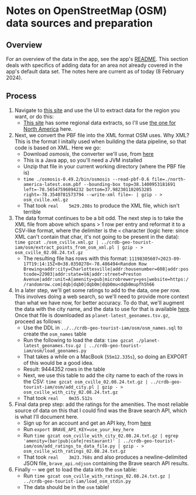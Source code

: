 # Notes on OpenStreetMap (OSM) data sources and preparation

## Overview

For an overview of the data in the app, see the app's [README](../README.md).  This section
deals with specifics of adding data for an area not already covered in the app's default
data set.  The notes here are current as of today (8 February 2024).

## Process

1. Navigate to [this site](https://app.protomaps.com/) and use the UI to extract data
   for the region you want, or do this:
   - [This site](https://download.geofabrik.de/) has some regional data extracts, so I'll use
     [the one for North America](https://download.geofabrik.de/north-america-latest.osm.pbf) here.
1. Next, we convert the PBF file into the XML format OSM uses.  Why XML?  This is the format
I initally used when building the data pipeline, so that code is based on XML.  Here we go:
   - Download _osmosis_, the converter we'll use, from [here](https://github.com/openstreetmap/osmosis/releases)
   - This is a Java app, so you'll need a JVM installed
   - Unzip that file in your current working directory (where the PBF file is)
   - ```time ./osmosis-0.49.2/bin/osmosis --read-pbf-0.6 file=./north-america-latest.osm.pbf --bounding-box top=38.1400953181691 left=-78.56547596094232 bottom=37.982301102053285 right=-78.3540781573794 --write-xml file=- | gzip - > osm_cville.xml.gz```
   - That took `real	5m29.208s` to produce the XML file, which isn't terrible
1. The data format continues to be a bit odd. The next step is to take the XML file from above
   which spans > 1 row per entry and reformat it to a CSV-like format, where the delimiter is
   the `<` character (logic here: since XML can't contain that char, it's not going to be present
   in the data):
   ```time gzcat ./osm_cville.xml.gz | ../crdb-geo-tourist-iam/osm/extract_points_from_osm_xml.pl | gzip - > osm_cville_02.08.24.txt.gz```
   - The resulting file has rows with this format: ```11198305607<2023-09-17T19:14:15Z<0<38.0350278<-78.486494<Random Row Brewing<addr:city=Charlottesville|addr:housenumber=608|addr:postcode=22903|addr:state=VA|addr:street=Preston Avenue|addr:unit=A|amenity=pub|microbrewery=yes|website=https://randomrow.com|dqb|dqb0|dqb0m|dqb0mu<dqb0mupfh5h66```
1. In a later step, we'll get some ratings to add to the data, one per row.  This involves doing a web
search, so we'll need to provide more context than what we have now, for better accuracy.  To do that,
we'll augment the data with the city name, and the data to use for that is available
[here](https://osmnames.org/download/).  Once that file is downloaded as `planet-latest_geonames.tsv.gz`,
proceed as follows:
   - Use the DDL in `../../crdb-geo-tourist-iam/osm/osm_names.sql` to create the `osm_names` table
   - Run the following to load the data: ```time gzcat ./planet-latest_geonames.tsv.gz | ../crdb-geo-tourist-iam/osm/load_geonames.py```
   - That takes a while on a MacBook (`55m12.335s`), so doing an EXPORT of this would be a good idea.
   - Result: 9444352 rows in the table
   - Next, we use this table to add the city name to each of the rows in the CSV: ```time gzcat osm_cville_02.08.24.txt.gz | ../crdb-geo-tourist-iam/osm/add_city.pl | gzip - > osm_cville_with_city_02.08.24.txt.gz```
   - That took `real	0m35.512s`
1. Final data prep step: add the ratings for the amenities.  The most reliable source of data on this
that I could find was the Brave search API, which is what I'll document here.
   - Sign up for an account and get an API key, from [here](https://brave.com/search/api/)
   - Run `export BRAVE_API_KEY=use_your_key_here`
   - Run ```time gzcat osm_cville_with_city_02.08.24.txt.gz | egrep 'amenity=(bar|pub|cafe|restaurant)' | ../crdb-geo-tourist-iam/osm/add_ratings_to_data_file.py | gzip - > osm_cville_with_ratings_02.08.24.txt.gz```
   - That took `real	3m23.768s` and also produces a newline-delimited JSON file, `brave_api.ndjson`
   containing the Brave search API results.
1. Finally -- we get to load the data into the `osm` table:
   - Run ```time gzcat osm_cville_with_ratings_02.08.24.txt.gz | ../crdb-geo-tourist-iam/load_osm_stdin.py```
   - The data should be in the `osm` table!

